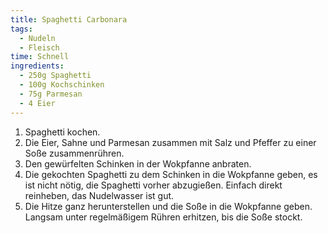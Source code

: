 ```yaml
---
title: Spaghetti Carbonara
tags:
  - Nudeln
  - Fleisch
time: Schnell
ingredients:
  - 250g Spaghetti
  - 100g Kochschinken
  - 75g Parmesan
  - 4 Eier
---
```

1. Spaghetti kochen. 
2. Die Eier, Sahne und Parmesan zusammen mit Salz und Pfeffer zu einer Soße
   zusammenrühren.
3. Den gewürfelten Schinken in der Wokpfanne anbraten.
4. Die gekochten Spaghetti zu dem Schinken in die Wokpfanne geben, es ist nicht
   nötig, die Spaghetti vorher abzugießen. Einfach direkt reinheben, das
   Nudelwasser ist gut.
5. Die Hitze ganz herunterstellen und die Soße in die Wokpfanne geben. Langsam
   unter regelmäßigem Rühren erhitzen, bis die Soße stockt.
